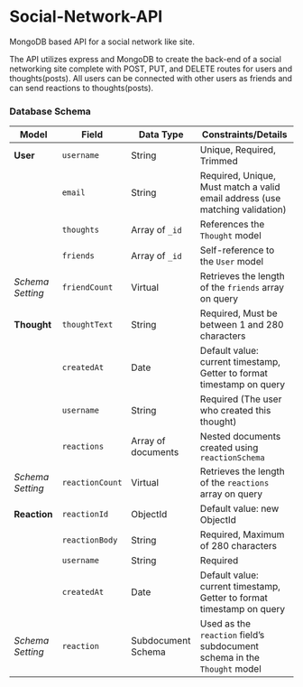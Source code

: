 # Social-Network-API
MongoDB based API for a social network like site.

The API utilizes express and MongoDB to create the back-end of a social networking site complete with POST, PUT, and DELETE routes for users and thoughts(posts). All users can be connected with other users as friends and can send reactions to thoughts(posts).

### Database Schema


| **Model**       | **Field**         | **Data Type**     | **Constraints/Details**                                                      | 
|------------------|-------------------|-------------------|------------------------------------------------------------------------------|
| **User**         | `username`       | String            | Unique, Required, Trimmed                                                   |
|                  | `email`          | String            | Required, Unique, Must match a valid email address (use matching validation)|
|                  | `thoughts`       | Array of `_id`    | References the `Thought` model                                              |
|                  | `friends`        | Array of `_id`    | Self-reference to the `User` model                                          |
| *Schema Setting* | `friendCount`   | Virtual           | Retrieves the length of the `friends` array on query                        | 
| **Thought**      | `thoughtText`    | String            | Required, Must be between 1 and 280 characters                              |
|                  | `createdAt`      | Date              | Default value: current timestamp, Getter to format timestamp on query       |
|                  | `username`       | String            | Required (The user who created this thought)                                |
|                  | `reactions`      | Array of documents| Nested documents created using `reactionSchema`                             |
| *Schema Setting* | `reactionCount` | Virtual           | Retrieves the length of the `reactions` array on query                      | 
| **Reaction**     | `reactionId`     | ObjectId          | Default value: new ObjectId                                                 | 
|                  | `reactionBody`   | String            | Required, Maximum of 280 characters                                         |
|                  | `username`       | String            | Required                                                                    |
|                  | `createdAt`      | Date              | Default value: current timestamp, Getter to format timestamp on query       |
| *Schema Setting* | `reaction`     | Subdocument Schema| Used as the `reaction` field’s subdocument schema in the `Thought` model    |
